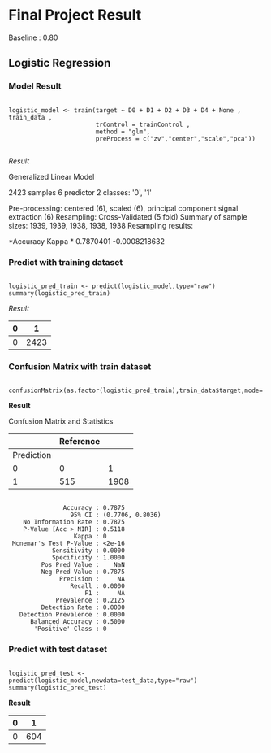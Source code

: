 # Final Project Result

Baseline : 0.80

## Logistic Regression 

### Model Result 

<pre><code>
logistic_model <- train(target ~ D0 + D1 + D2 + D3 + D4 + None , train_data , 
                        trControl = trainControl , 
                        method = "glm", 
                        preProcess = c("zv","center","scale","pca"))

</code></pre>

*Result*

Generalized Linear Model 

2423 samples
   6 predictor
   2 classes: '0', '1' 

Pre-processing: centered (6), scaled (6), principal component signal extraction (6) 
Resampling: Cross-Validated (5 fold) 
Summary of sample sizes: 1939, 1939, 1938, 1938, 1938 
Resampling results:

  *Accuracy   Kappa        *
  0.7870401  -0.0008218632


### Predict with training dataset 
<pre><code>
logistic_pred_train <- predict(logistic_model,type="raw")
summary(logistic_pred_train)
</code></pre>

*Result*

| 0 | 1 |
|--- | --- |
| 0 | 2423 |

### Confusion Matrix with train dataset 

<pre><code>
confusionMatrix(as.factor(logistic_pred_train),train_data$target,mode='everything')
</code></pre>

**Result**

Confusion Matrix and Statistics

| |Reference | |
|---|--- | --- |
|Prediction | |  |
| 0 | 0 | 1 | 
| 1 | 515 | 1908 |

<pre><code>
               Accuracy : 0.7875          
                 95% CI : (0.7706, 0.8036)
    No Information Rate : 0.7875          
    P-Value [Acc > NIR] : 0.5118          
                  Kappa : 0               
 Mcnemar's Test P-Value : &lt2e-16
 			Sensitivity : 0.0000                         
            Specificity : 1.0000                         
         Pos Pred Value :    NaN                         
         Neg Pred Value : 0.7875                         
              Precision :     NA                         
                 Recall : 0.0000                         
                     F1 :     NA                         
             Prevalence : 0.2125                         
         Detection Rate : 0.0000                         
   Detection Prevalence : 0.0000                         
      Balanced Accuracy : 0.5000                         
       'Positive' Class : 0       
</code></pre>

### Predict with test dataset 

<pre><code>
logistic_pred_test <- predict(logistic_model,newdata=test_data,type="raw")
summary(logistic_pred_test)
</code></pre>

**Result**

| 0 | 1 |
|--- | --- |
| 0 | 604 |













